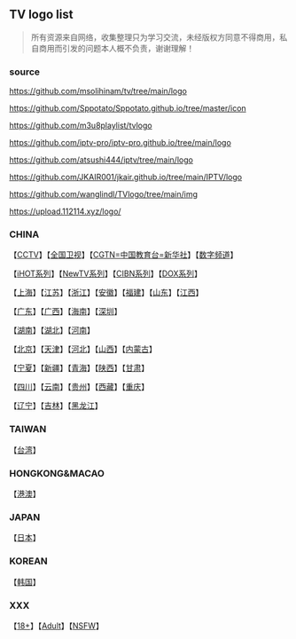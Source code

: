 ## TV logo list
> 所有资源来自网络，收集整理只为学习交流，未经版权方同意不得商用，私自商用而引发的问题本人概不负责，谢谢理解！
### source
https://github.com/msolihinam/tv/tree/main/logo

https://github.com/Sppotato/Sppotato.github.io/tree/master/icon

https://github.com/m3u8playlist/tvlogo

https://github.com/iptv-pro/iptv-pro.github.io/tree/main/logo

https://github.com/atsushi444/iptv/tree/main/logo

https://github.com/JKAIR001/jkair.github.io/tree/main/IPTV/logo

https://github.com/wanglindl/TVlogo/tree/main/img

https://upload.112114.xyz/logo/

### CHINA
【[CCTV](./md/01.md)】【[全国卫视](./md/02.md)】【[CGTN=中国教育台=新华社](./md/03.md)】【[数字频道](./md/04.md)】

【[iHOT系列](./md/05.md)】【[NewTV系列](./md/06.md)】【[CIBN系列](./md/07.md)】【[DOX系列](./md/08.md)】

【[上海](./md/09.md)】【[江苏](./md/10.md)】【[浙江](./md/11.md)】【[安徽](./md/12.md)】【[福建](./md/13.md)】【[山东](./md/14.md)】【[江西](./md/15.md)】

【[广东](./md/16.md)】【[广西](./md/17.md)】【[海南](./md/18.md)】【[深圳](./md/19.md)】

【[湖南](./md/20.md)】【[湖北](./md/21.md)】【[河南](./md/22.md)】 

【[北京](./md/23.md)】【[天津](./md/24.md)】【[河北](./md/25.md)】【[山西](./md/26.md)】【[内蒙古](./md/27.md)】

【[宁夏](./md/28.md)】【[新疆](./md/29.md)】【[青海](./md/30.md)】【[陕西](./md/31.md)】【[甘肃](./md/32.md)】

【[四川](./md/33.md)】【[云南](./md/34.md)】【[贵州](./md/35.md)】【[西藏](./md/36.md)】【[重庆](./md/37.md)】

【[辽宁](./md/38.md)】【[吉林](./md/39.md)】【[黑龙江](./md/40.md)】

### TAIWAN
【[台湾](./md/41.md)】

### HONGKONG&MACAO
【[港澳](./md/42.md)】

### JAPAN
【[日本](./md/43.md)】

### KOREAN
【[韩国](./md/44.md)】

### XXX
【[18+](./md/18+.md)】【[Adult](./md/adult.md)】【[NSFW](./md/nsfw.md)】
